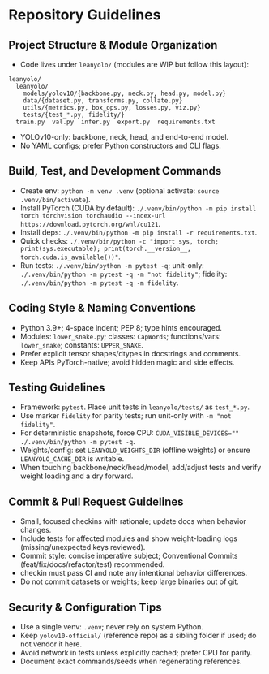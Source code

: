 # Repository Guidelines

## Project Structure & Module Organization
- Code lives under `leanyolo/` (modules are WIP but follow this layout):
```
leanyolo/
  leanyolo/
    models/yolov10/{backbone.py, neck.py, head.py, model.py}
    data/{dataset.py, transforms.py, collate.py}
    utils/{metrics.py, box_ops.py, losses.py, viz.py}
    tests/{test_*.py, fidelity/}
  train.py  val.py  infer.py  export.py  requirements.txt
```
- YOLOv10-only: backbone, neck, head, and end-to-end model.
- No YAML configs; prefer Python constructors and CLI flags.

## Build, Test, and Development Commands
- Create env: `python -m venv .venv` (optional activate: `source .venv/bin/activate`).
- Install PyTorch (CUDA by default): `./.venv/bin/python -m pip install torch torchvision torchaudio --index-url https://download.pytorch.org/whl/cu121`.
- Install deps: `./.venv/bin/python -m pip install -r requirements.txt`.
- Quick checks: `./.venv/bin/python -c "import sys, torch; print(sys.executable); print(torch.__version__, torch.cuda.is_available())"`.
- Run tests: `./.venv/bin/python -m pytest -q`; unit-only: `./.venv/bin/python -m pytest -q -m "not fidelity"`; fidelity: `./.venv/bin/python -m pytest -q -m fidelity`.

## Coding Style & Naming Conventions
- Python 3.9+; 4-space indent; PEP 8; type hints encouraged.
- Modules: `lower_snake.py`; classes: `CapWords`; functions/vars: `lower_snake`; constants: `UPPER_SNAKE`.
- Prefer explicit tensor shapes/dtypes in docstrings and comments.
- Keep APIs PyTorch-native; avoid hidden magic and side effects.

## Testing Guidelines
- Framework: `pytest`. Place unit tests in `leanyolo/tests/` as `test_*.py`.
- Use marker `fidelity` for parity tests; run unit-only with `-m "not fidelity"`.
- For deterministic snapshots, force CPU: `CUDA_VISIBLE_DEVICES="" ./.venv/bin/python -m pytest -q`.
- Weights/config: set `LEANYOLO_WEIGHTS_DIR` (offline weights) or ensure `LEANYOLO_CACHE_DIR` is writable.
- When touching backbone/neck/head/model, add/adjust tests and verify weight loading and a dry forward.

## Commit & Pull Request Guidelines
- Small, focused checkins with rationale; update docs when behavior changes.
- Include tests for affected modules and show weight-loading logs (missing/unexpected keys reviewed).
- Commit style: concise imperative subject; Conventional Commits (feat/fix/docs/refactor/test) recommended.
- checkin must pass CI and note any intentional behavior differences.
- Do not commit datasets or weights; keep large binaries out of git.

## Security & Configuration Tips
- Use a single venv: `.venv`; never rely on system Python.
- Keep `yolov10-official/` (reference repo) as a sibling folder if used; do not vendor it here.
- Avoid network in tests unless explicitly cached; prefer CPU for parity.
- Document exact commands/seeds when regenerating references.

